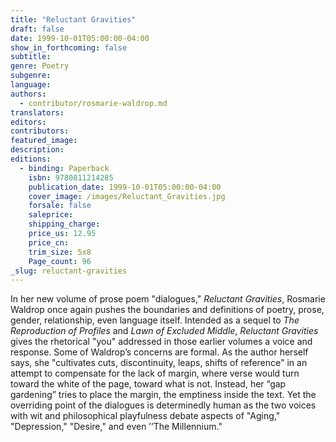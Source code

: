 ```yaml
---
title: "Reluctant Gravities"
draft: false
date: 1999-10-01T05:00:00-04:00
show_in_forthcoming: false
subtitle:
genre: Poetry
subgenre:
language:
authors:
  - contributor/rosmarie-waldrop.md
translators:
editors:
contributors:
featured_image:
description:
editions:
  - binding: Paperback
    isbn: 9780811214285
    publication_date: 1999-10-01T05:00:00-04:00
    cover_image: /images/Reluctant_Gravities.jpg
    forsale: false
    saleprice:
    shipping_charge:
    price_us: 12.95
    price_cn:
    trim_size: 5x8
    Page_count: 96
_slug: reluctant-gravities
---
```


In her new volume of prose poem "dialogues," _Reluctant Gravities_, Rosmarie Waldrop once again pushes the boundaries and definitions of poetry, prose, gender, relationship, even language itself. Intended as a sequel to _The Reproduction of Profiles_ and _Lawn of Excluded Middle_, _Reluctant Gravities_ gives the rhetorical "you" addressed in those earlier volumes a voice and response. Some of Waldrop’s concerns are formal. As the author herself says, she "cultivates cuts, discontinuity, leaps, shifts of reference" in an attempt to compensate for the lack of margin, where verse would turn toward the white of the page, toward what is not. Instead, her “gap gardening” tries to place the margin, the emptiness inside the text. Yet the overriding point of the dialogues is determinedly human as the two voices with wit and philosophical playfulness debate aspects of "Aging," "Depression," "Desire," and even ’’The Millennium."

